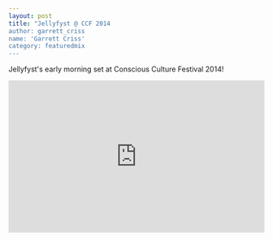 ```yaml
---
layout: post
title: "Jellyfyst @ CCF 2014
author: garrett_criss
name: 'Garrett Criss'
category: featuredmix
---
```

Jellyfyst's early morning set at Conscious Culture Festival 2014!
<iframe width="100%" height="300" scrolling="no" frameborder="no" src="https://w.soundcloud.com/player/?url=https%3A//api.soundcloud.com/tracks/155736056&amp;auto_play=false&amp;hide_related=false&amp;show_comments=true&amp;show_user=true&amp;show_reposts=false&amp;visual=true"></iframe>
